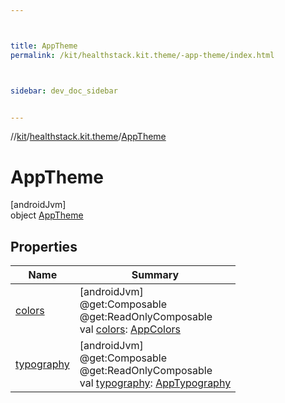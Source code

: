```yaml
---



title: AppTheme
permalink: /kit/healthstack.kit.theme/-app-theme/index.html



sidebar: dev_doc_sidebar


---
```




//[kit](/kit.html)/[healthstack.kit.theme](../index.html)/[AppTheme](index.html)



# AppTheme



[androidJvm]\
object [AppTheme](index.html)



## Properties


| Name | Summary |
|---|---|
| [colors](colors.html) | [androidJvm]<br>@get:Composable<br>@get:ReadOnlyComposable<br>val [colors](colors.html): [AppColors](../-app-colors/index.html) |
| [typography](typography.html) | [androidJvm]<br>@get:Composable<br>@get:ReadOnlyComposable<br>val [typography](typography.html): [AppTypography](../-app-typography/index.html) |



